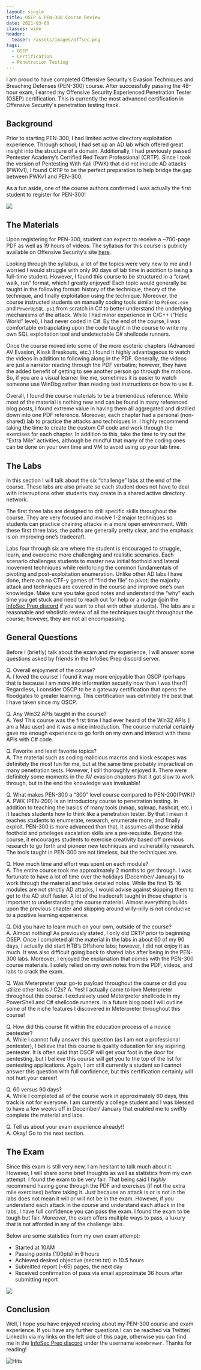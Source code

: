 ```yaml
---
layout: single
title: OSEP & PEN-300 Course Review
date: 2021-03-09
classes: wide
header:
  teaser: /assets/images/offsec.png
tags:
  - OSEP
  - Certification
  - Penetration Testing
--- 
```


I am proud to have completed Offensive Security's Evasion Techniques and Breaching Defenses (PEN-300) course. After successfully passing the 48-hour exam, I earned my Offensive Security Experienced Penetration Tester (OSEP) certification. This is currently the most advanced certification in Offensive Security's penetration testing track.

## Background

Prior to starting PEN-300, I had limited active directory exploitation experience. Through school, I had set up an AD lab which offered great insight into the structure of a domain. Additionally, I had previously passed Pentester Academy’s Certified Red Team Professional (CRTP). Since I took the version of Pentesting With Kali (PWK) that did not include AD attacks (PWKv1), I found CRTP to be the perfect preparation to help bridge the gap between PWKv1 and PEN-300. 

As a fun aside, one of the course authors confirmed I was actually the first student to register for PEN-300!

![](/assets/images/osep/1.png)  

## The Materials

Upon registering for PEN-300, student can expect to receive a ~700-page PDF as well as 19 hours of videos. The syllabus for this course is publicly available on Offensive Security’s site [here](https://www.offensive-security.com/documentation/PEN300-Syllabus.pdf). 

Looking through the syllabus, a lot of the topics were very new to me and I worried I would struggle with only 90 days of lab time in addition to being a full-time student. However, I found this course to be structured in a “crawl, walk, run” format, which I greatly enjoyed! Each topic would generally be taught in the following format: history of the technique, theory of the technique, and finally exploitation using the technique. Moreover, the course instructed students on manually coding tools similar to `PsExec.exe` and `PowerUpSQL.ps1` from scratch in C# to better understand the underlying mechanisms of the attack. While I had minor experience in C/C++ (“Hello World” level), I had never coded in C#. By the end of the course, I was comfortable extrapolating upon the code taught in the course to write my own SQL exploitation tool and undetectable C# shellcode runners.

Once the course moved into some of the more esoteric chapters (Advanced AV Evasion, Kiosk Breakouts, etc.) I found it highly advantageous to watch the videos in addition to following along in the PDF. Generally, the videos are just a narrator reading through the PDF verbatim; however, they have the added benefit of getting to see another person go through the motions. So, if you are a visual learner like me, sometimes it is easier to watch someone use WinDbg rather than reading text instructions on how to use it.

Overall, I found the course materials to be a tremendous reference. While most of the material is nothing new and can be found in many referenced blog posts, I found extreme value in having them all aggregated and distilled down into one PDF reference. Moreover, each chapter had a personal (non-shared) lab to practice the attacks and techniques in. I highly recommend taking the time to create the custom C# code and work through the exercises for each chapter. In addition to this, take the time to try out the “Extra Mile” activities, although be mindful that many of the coding ones can be done on your own time and VM to avoid using up your lab time.

## The Labs

In this section I will talk about the six “challenge” labs at the end of the course. These labs are also private so each student does not have to deal with interruptions other students may create in a shared active directory network.

The first three labs are designed to drill specific skills throughout the course. They are very focused and involve 1-2 major techniques so students can practice chaining attacks in a more open environment. With these first three labs, the paths are generally pretty clear, and the emphasis is on improving one’s tradecraft. 

Labs four through six are where the student is encouraged to struggle, learn, and overcome more challenging and realistic scenarios. Each scenario challenges students to master new initial foothold and lateral movement techniques while reinforcing the common fundamentals of pivoting and post-exploitation enumeration. Unlike other AD labs I have done, there are no CTF-y games of “find the file” to pivot; the majority attack and techniques are covered in the course and improve one’s own knowledge. Make sure you take good notes and understand the “why” each time you get stuck and need to reach out for help or a nudge (join the [InfoSec Prep discord](https://discord.gg/ABmvaUUEyR) if you want to chat with other students). The labs are a reasonable and wholistic review of all the techniques taught throughout the course; however, they are not all encompassing.

## General Questions

Before I (briefly) talk about the exam and my experience, I will answer some questions asked by friends in the InfoSec Prep discord server.

Q. Overall enjoyment of the course?  
A. I loved the course! I found it way more enjoyable than OSCP (perhaps that is because I am more into information security now than I was then?) Regardless, I consider OSCP to be a gateway certification that opens the floodgates to greater learning. This certification was definitely the best that I have taken since my OSCP.

Q. Any Win32 APIs taught in the course?  
A. Yes! This course was the first time I had ever heard of the Win32 APIs (I am a Mac user) and it was a nice introduction. The course material certainly gave me enough experience to go forth on my own and interact with these APIs with C# code.

Q. Favorite and least favorite topics?  
A. The material such as coding malicious macros and kiosk escapes was definitely the most fun for me, but at the same time probably impractical on many penetration tests. However, I still thoroughly enjoyed it. There were definitely some moments in the AV evasion chapters that it got slow to work through, but in the end the knowledge was invaluable!

Q. What makes PEN-300 a “300” level course compared to PEN-200(PWK)?  
A. PWK (PEN-200) is an introductory course to penetration testing. In addition to teaching the basics of many tools (nmap, sqlmap, hashcat, etc.) it teaches students how to think like a penetration tester. By that I mean it teaches students to enumerate, research, enumerate more, and finally exploit. PEN-300 is more advanced than that, it assumes all those initial foothold and privileges escalation skills are a pre-requisite. Beyond the course, it encourages students to exercise creativity based off previous research to go forth and pioneer new techniques and vulnerability research. The tools taught in PEN-300 are not timeless, but the techniques are.

Q. How much time and effort was spent on each module?  
A. The entire course took me approximately 2 months to get through. I was fortunate to have a lot of time over the holidays (December/ January) to work through the material and take detailed notes. While the first 15-16 modules are not strictly AD attacks, I would advise against skipping them to get to the AD stuff faster. A lot of the tradecraft taught in those chapter is important to understanding the course material. Almost everything builds upon the previous chapter and skipping around willy-nilly is not conducive to a positive learning experience. 

Q. Did you have to learn much on your own, outside of the course?  
A. Almost nothing! As previously stated, I only did CRTP prior to beginning OSEP. Once I completed all the material in the labs in about 60 of my 90 days, I actually did start HTB’s Offshore labs; however, I did not enjoy it as much. It was also difficult going back to shared labs after being in the PEN-300 labs. Moreover, I enjoyed the explanation that comes with the PEN-300 course materials. I solely relied on my own notes from the PDF, videos, and labs to crack the exam.

Q. Was Meterpreter your go-to payload throughout the course or did you utilize other tools / C2s? 
A. Yes! I actually came to love Meterpreter throughout this course. I exclusively used Meterpreter shellcode in my PowerShell and C# shellcode runners. In a future blog post I will outline some of the niche features I discovered in Meterpreter throughout this course!  

Q. How did this course fit within the education process of a novice pentester?  
A. While I cannot fully answer this question (as I am not a professional pentester), I believe that this course is quality education for any aspiring pentester. It is often said that OSCP will get your foot in the door for pentesting, but I believe this course will get you to the top of the list for pentesting applications. Again, I am still currently a student so I cannot answer this question with full confidence, but this certification certainly will not hurt your career!  

Q. 60 versus 90 days?  
A. While I completed all of the course work in approximately 60 days, this track is not for everyone. I am currently a college student and I was blessed to have a few weeks off in December/ January that enabled me to swiftly complete the material and labs.  

Q. Tell us about your exam experience already!!  
A. Okay! Go to the next section.  

## The Exam  

Since this exam is still very new, I am hesitant to talk much about it. However, I will share some brief thoughts as well as statistics from my own attempt. I found the exam to be very fair. That being said I *highly* recommend having gone through the PDF and exercises (if not the extra mile exercises) before taking it. Just because an attack is or is not in the labs does not mean it will or will not be in the exam. However, if you understand each attack in the course and understand each attack in the labs, I have full confidence you can pass the exam. I found the exam to be tough but fair. Moreover, the exam offers multiple ways to pass, a luxury that is not afforded in any of the challenge labs.  

Below are some statistics from my own exam attempt:
-	Started at 10AM
-	Passing points (100pts) in 9 hours
-	Achieved desired objective (secret.txt) in 10.5 hours
-	Submitted report (~65) pages, the next day
-	Received confirmation of pass via email approximate 36 hours after submitting report  

![](/assets/images/osep/2.png)  

## Conclusion

Well, I hope you have enjoyed reading about my PEN-300 course and exam experience. If you have any further questions I can be reached via Twitter/ LinkedIn via my links on the left side of this page, otherwise you can find me in the [InfoSec Prep discord](https://discord.gg/ABmvaUUEyR) under the username `Homebrewer`. Thanks for reading!

![Hits](https://hitcounter.pythonanywhere.com/count/tag.svg?url=https%3A%2F%2Fcinzinga.com%2FOSEP-PEN-300-Review%2F)
